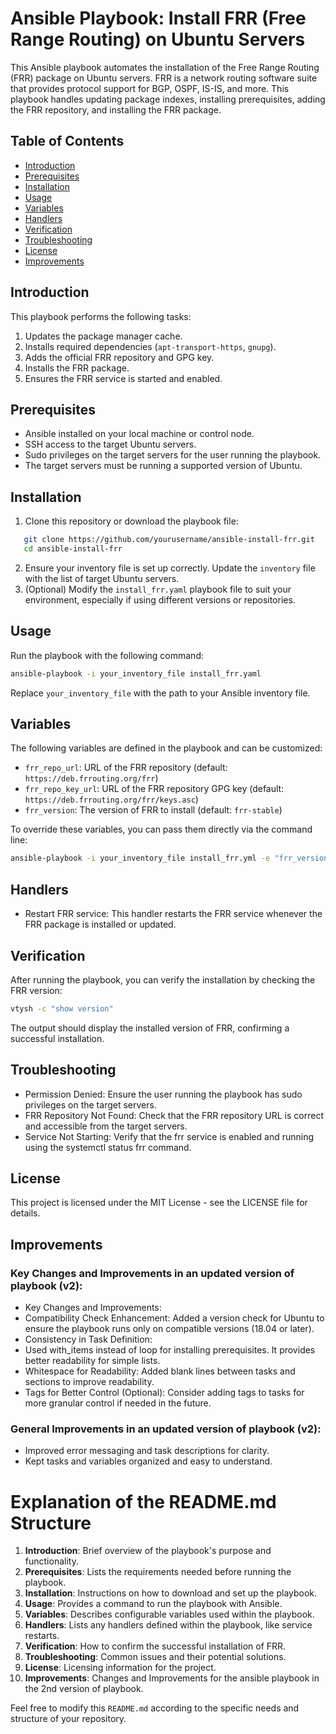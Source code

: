# Ansible Playbook: Install FRR (Free Range Routing) on Ubuntu Servers
This Ansible playbook automates the installation of the Free Range Routing (FRR) package on Ubuntu servers. FRR is a network routing software suite that provides protocol support for BGP, OSPF, IS-IS, and more. This playbook handles updating package indexes, installing prerequisites, adding the FRR repository, and installing the FRR package.

## Table of Contents
- [Introduction](#introduction)
- [Prerequisites](#prerequisites)
- [Installation](#installation)
- [Usage](#usage)
- [Variables](#variables)
- [Handlers](#handlers)
- [Verification](#verification)
- [Troubleshooting](#troubleshooting)
- [License](#license)
- [Improvements](#improvements)

## Introduction
This playbook performs the following tasks:
1. Updates the package manager cache.
2. Installs required dependencies (`apt-transport-https`, `gnupg`).
3. Adds the official FRR repository and GPG key.
4. Installs the FRR package.
5. Ensures the FRR service is started and enabled.

## Prerequisites
- Ansible installed on your local machine or control node.
- SSH access to the target Ubuntu servers.
- Sudo privileges on the target servers for the user running the playbook.
- The target servers must be running a supported version of Ubuntu.

## Installation
1. Clone this repository or download the playbook file:
```bash
   git clone https://github.com/yourusername/ansible-install-frr.git
   cd ansible-install-frr
```
2. Ensure your inventory file is set up correctly. Update the `inventory` file with the list of target Ubuntu servers.
3. (Optional) Modify the `install_frr.yaml` playbook file to suit your environment, especially if using different versions or repositories.

## Usage
Run the playbook with the following command:
```bash
ansible-playbook -i your_inventory_file install_frr.yaml
```
Replace `your_inventory_file` with the path to your Ansible inventory file.

## Variables
The following variables are defined in the playbook and can be customized:
* `frr_repo_url`: URL of the FRR repository (default: `https://deb.frrouting.org/frr`)
* `frr_repo_key_url`: URL of the FRR repository GPG key (default: `https://deb.frrouting.org/frr/keys.asc`)
* `frr_version`: The version of FRR to install (default: `frr-stable`)

To override these variables, you can pass them directly via the command line:
```bash
ansible-playbook -i your_inventory_file install_frr.yml -e "frr_version=frr-8"
```

## Handlers
* Restart FRR service: This handler restarts the FRR service whenever the FRR package is installed or updated.

## Verification
After running the playbook, you can verify the installation by checking the FRR version:
```bash
vtysh -c "show version"
```
The output should display the installed version of FRR, confirming a successful installation.

## Troubleshooting
* Permission Denied: Ensure the user running the playbook has sudo privileges on the target servers.
* FRR Repository Not Found: Check that the FRR repository URL is correct and accessible from the target servers.
* Service Not Starting: Verify that the frr service is enabled and running using the systemctl status frr command.

## License
This project is licensed under the MIT License - see the LICENSE file for details.

## Improvements
### Key Changes and Improvements in an updated version of playbook (v2):
* Key Changes and Improvements:
* Compatibility Check Enhancement: Added a version check for Ubuntu to ensure the playbook runs only on compatible versions (18.04 or later).
* Consistency in Task Definition:
* Used with_items instead of loop for installing prerequisites. It provides better readability for simple lists.
* Whitespace for Readability: Added blank lines between tasks and sections to improve readability.
* Tags for Better Control (Optional): Consider adding tags to tasks for more granular control if needed in the future.

### General Improvements in an updated version of playbook (v2):
* Improved error messaging and task descriptions for clarity.
* Kept tasks and variables organized and easy to understand.


# Explanation of the README.md Structure
1. **Introduction**: Brief overview of the playbook's purpose and functionality.
2. **Prerequisites**: Lists the requirements needed before running the playbook.
3. **Installation**: Instructions on how to download and set up the playbook.
4. **Usage**: Provides a command to run the playbook with Ansible.
5. **Variables**: Describes configurable variables used within the playbook.
6. **Handlers**: Lists any handlers defined within the playbook, like service restarts.
7. **Verification**: How to confirm the successful installation of FRR.
8. **Troubleshooting**: Common issues and their potential solutions.
9. **License**: Licensing information for the project.
9. **Improvements**: Changes and Improvements for the ansible playbook in the 2nd version of playbook.

Feel free to modify this `README.md` according to the specific needs and structure of your repository.
